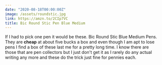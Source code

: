 ```yaml
---
date: "2020-08-18T00:00:00Z"
image: /assets/roundstic.jpg
link: https://amzn.to/2CIp7VC
title: Bic Round Stic Pen Blue Medium
---
```


If I had to pick one pen it would be these. Bic Round Stic Blue Medium Pens. They are **cheap** at about five bucks a box and even though I am apt to lose pens I find a box of these last me for a pretty long time. I know there are those that are pen collectors but I just don't get it as I rarely do any actual writing any more and these do the trick just fine for pennies each.